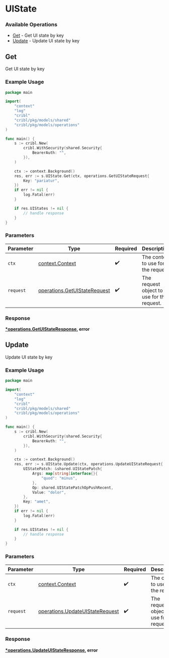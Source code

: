 # UIState

### Available Operations

* [Get](#get) - Get UI state by key
* [Update](#update) - Update UI state by key

## Get

Get UI state by key

### Example Usage

```go
package main

import(
	"context"
	"log"
	"cribl"
	"cribl/pkg/models/shared"
	"cribl/pkg/models/operations"
)

func main() {
    s := cribl.New(
        cribl.WithSecurity(shared.Security{
            BearerAuth: "",
        }),
    )

    ctx := context.Background()
    res, err := s.UIState.Get(ctx, operations.GetUIStateRequest{
        Key: "pariatur",
    })
    if err != nil {
        log.Fatal(err)
    }

    if res.UIStates != nil {
        // handle response
    }
}
```

### Parameters

| Parameter                                                                    | Type                                                                         | Required                                                                     | Description                                                                  |
| ---------------------------------------------------------------------------- | ---------------------------------------------------------------------------- | ---------------------------------------------------------------------------- | ---------------------------------------------------------------------------- |
| `ctx`                                                                        | [context.Context](https://pkg.go.dev/context#Context)                        | :heavy_check_mark:                                                           | The context to use for the request.                                          |
| `request`                                                                    | [operations.GetUIStateRequest](../../models/operations/getuistaterequest.md) | :heavy_check_mark:                                                           | The request object to use for the request.                                   |


### Response

**[*operations.GetUIStateResponse](../../models/operations/getuistateresponse.md), error**


## Update

Update UI state by key

### Example Usage

```go
package main

import(
	"context"
	"log"
	"cribl"
	"cribl/pkg/models/shared"
	"cribl/pkg/models/operations"
)

func main() {
    s := cribl.New(
        cribl.WithSecurity(shared.Security{
            BearerAuth: "",
        }),
    )

    ctx := context.Background()
    res, err := s.UIState.Update(ctx, operations.UpdateUIStateRequest{
        UIStatePatch: &shared.UIStatePatch{
            Args: map[string]interface{}{
                "quod": "minus",
            },
            Op: shared.UIStatePatchOpPushRecent,
            Value: "dolor",
        },
        Key: "amet",
    })
    if err != nil {
        log.Fatal(err)
    }

    if res.UIStates != nil {
        // handle response
    }
}
```

### Parameters

| Parameter                                                                          | Type                                                                               | Required                                                                           | Description                                                                        |
| ---------------------------------------------------------------------------------- | ---------------------------------------------------------------------------------- | ---------------------------------------------------------------------------------- | ---------------------------------------------------------------------------------- |
| `ctx`                                                                              | [context.Context](https://pkg.go.dev/context#Context)                              | :heavy_check_mark:                                                                 | The context to use for the request.                                                |
| `request`                                                                          | [operations.UpdateUIStateRequest](../../models/operations/updateuistaterequest.md) | :heavy_check_mark:                                                                 | The request object to use for the request.                                         |


### Response

**[*operations.UpdateUIStateResponse](../../models/operations/updateuistateresponse.md), error**


